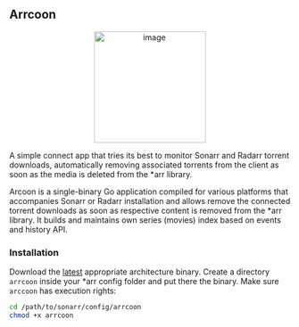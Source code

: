 ## Arrcoon

<p align="center">
  <img width="200" alt="image" src="https://github.com/user-attachments/assets/67b99312-e0c7-468b-8afa-f1b6737f6bbd" />
</p>

A simple connect app that tries its best to monitor Sonarr and Radarr torrent downloads, automatically removing associated torrents from the client as soon as the media is deleted from the *arr library.

Arcoon is a single-binary Go application compiled for various platforms that accompanies Sonarr or Radarr installation and allows remove the connected torrent downloads as soon as respective content is removed from the *arr library.
It builds and maintains own series (movies) index based on events and history API.

### Installation

Download the [latest](https://github.com/drrako/arrcoon/releases) appropriate architecture binary. Create a directory `arrcoon` inside your *arr config folder and put there the binary.
Make sure `arccoon` has execution rights:
```bash
cd /path/to/sonarr/config/arrcoon
chmod +x arrcoon
```


